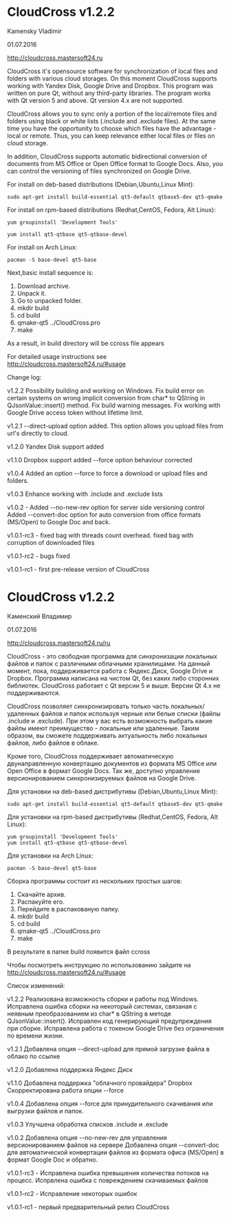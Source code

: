 
# CloudCross v1.2.2

Kamensky Vladimir

01.07.2016


http://cloudcross.mastersoft24.ru



CloudCross it's opensource software for synchronization of local files and folders with various cloud storages.
On this moment CloudCross supports working with Yandex Disk, Google Drive and Dropbox.
This program was written on pure Qt, without any third-party libraries.
The program works with Qt version 5 and above. Qt version 4.x are not supported. 

CloudCross allows you to sync only a portion of the local/remote files and folders using black or white lists (.include and .exclude files).
At the same time you have the opportunity to choose which files have the advantage - local or remote. Thus, you can keep relevance either local files or files on cloud storage.

In addition, CloudCross supports automatic bidirectional conversion of documents from MS Office or Open Office format to Google Docs.
Also, you can control the versioning of files synchronized on Google Drive. 

	
	
For install on deb-based distributions (Debian,Ubuntu,Linux Mint):

	sudo apt-get install build-essential qt5-default qtbase5-dev qt5-qmake



For install on rpm-based distributions (Redhat,CentOS, Fedora, Alt Linux):

	yum groupinstall 'Development Tools'

	yum install qt5-qtbase qt5-qtbase-devel



For install on  Arch Linux:

	pacman -S base-devel qt5-base



Next,basic install sequence is:

1. Download archive. 
2. Unpack it. 
3. Go to unpacked folder.
4. mkdir build
5. cd build
6. qmake-qt5 ../CloudCross.pro
7. make

As a result, in build directory will be ccross file appears
	
	
For detailed usage instructions see http://cloudcross.mastersoft24.ru/#usage	
	
	
Change log:

v1.2.2		Possibility building and working on Windows.
		Fix build error on certain systems on wrong implicit conversion from char* to QString in
		QJsonValue::insert() method.
		Fix build warning messages.
		Fix working with Google Drive access token without lifetime limit.

v1.2.1		--direct-upload option added. This option allows you upload files from url's directly to cloud.

v1.2.0		Yandex Disk support added

v1.1.0          Dropbox support added
                --force​ option behaviour corrected
		
v1.0.4          Added an option --force to force a download or upload files and folders.

v1.0.3          Enhance working with .include and .exclude lists

v1.0.2	   -    Added --no-new-rev option for server side versioning control
		Added --convert-doc option for auto conversion from office formats (MS/Open) to Google Doc and back. 

v1.0.1-rc3 -    fixed bag with threads count overhead. fixed bag with corruption of downloaded files

v1.0.1-rc2 -    bugs fixed

v1.0.1-rc1 -    first pre-release version of CloudCross









# CloudCross v1.2.2

Каменский Владимир

01.07.2016

http://cloudcross.mastersoft24.ru/ru


CloudCross - это свободная программа для синхронизации локальных файлов и папок с различными облачными хранилищами.
На данный момент, пока, поддерживается работа с Яндекс.Диск, Google Drive и Dropbox.
Программа написана на чистом Qt, без каких либо сторонних библиотек.
CloudCross работает с Qt версии 5 и выше. Версии Qt 4.x не поддерживаются. 

CloudCross позволяет синхронизировать только часть локальных/удаленных файлов и папок используя черные или белые списки (файлы .include и .exclude).
При этом у вас есть возможность выбрать какие файлы имеют преимущество - локальные или удаленные. Таким образом, вы сможете поддерживать
актуальность либо локальных файлов, либо файлов в облаке. 

Кроме того, CloudCross поддерживает автоматическую двунаправленную конвертацию документов из формата MS Office или Open Office в формат Google Docs.
Так же, доступно управление версионированием синхронизируемых файлов на Google Drive. 

	
	
Для установки на deb-based дистрибутивы (Debian,Ubuntu,Linux Mint):

	sudo apt-get install build-essential qt5-default qtbase5-dev qt5-qmake


Для установки на rpm-based дистрибутивы (Redhat,CentOS, Fedora, Alt Linux):

	yum groupinstall 'Development Tools'
	yum install qt5-qtbase qt5-qtbase-devel

Для установки на Arch Linux:

	pacman -S base-devel qt5-base



Сборка программы состоит из нескольких простых шагов:

1. Скачайте архив. 
2. Распакуйте его. 
3. Перейдите в распакованую папку.
4. mkdir build
5. cd build
6. qmake-qt5 ../CloudCross.pro
7. make

В результате в папке build появится файл ccross


Чтобы посмотреть инструкцию по использованию зайдите на http://cloudcross.mastersoft24.ru/#usage	
	
	
Список изменений:

v1.2.2		Реализована возможность сборки и работы под Windows.
		Исправлена ошибка сборки на некоторый системах, связаная с неявным преобразованием из char* в QString в методе
		QJsonValue::insert().
		Исправлен код генерирующий предупреждения  при сборке.
		Исправлена работа с токеном Google Drive без ограничения по времени жизни.

v1.2.1		Добавлена опция --direct-upload для прямой загрузке файла в облако по ссылке

v1.2.0		Добавлена поддержка Яндекс Диск

v1.1.0          Добавлена поддержка "облачного провайдера" Dropbox
                Скорректирована работа опции --force​

v1.0.4          Добавлена опция --force для принудительного скачивания или выгрузки файлов и папок.

v1.0.3          Улучшена обработка списков .include и .exclude

v1.0.2          Добавлена опция --no-new-rev для управления версионированием файлов на сервере
                Добавлена опция --convert-doc для автоматической конвертации файлов из формата офиса (MS/Open) в формат Google Doc и обратно.

v1.0.1-rc3 -    Исправлена ошибка превышения количества потоков на процесс. Испрвлена ошибка с повреждением скачиваемых файлов

v1.0.1-rc2 -    Исправление некоторых ошибок

v1.0.1-rc1 -    первый предварительный релиз CloudCross



